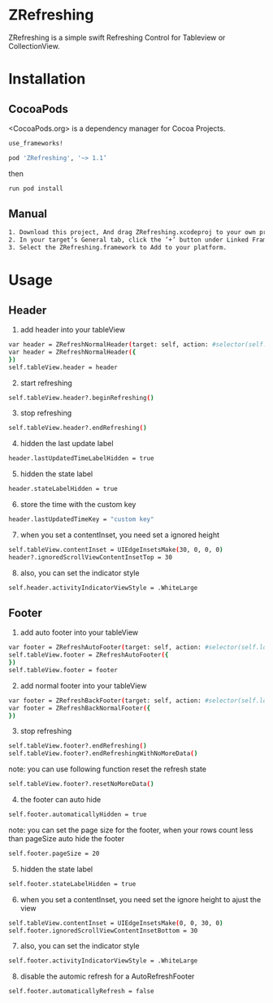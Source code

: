 # ZRefreshing

ZRefreshing is a simple swift Refreshing Control for Tableview or CollectionView.

# Installation
## CocoaPods
<CocoaPods.org> is a dependency manager for Cocoa Projects.
``` bash 
use_frameworks!

pod 'ZRefreshing', '~> 1.1’
``` 

then
``` bash 
run pod install 
```

## Manual

``` bash 
1. Download this project, And drag ZRefreshing.xcodeproj to your own project.
2. In your target’s General tab, click the ’+’ button under Linked Frameworks and Libraries.
3. Select the ZRefreshing.framework to Add to your platform. 
```

# Usage 
## Header

1. add header into your tableView
``` bash
var header = ZRefreshNormalHeader(target: self, action: #selector(self.loadData(_:)))
var header = ZRefreshNormalHeader({
})
self.tableView.header = header
```

2. start refreshing
``` bash
self.tableView.header?.beginRefreshing()
```
3. stop refreshing
``` bash
self.tableView.header?.endRefreshing()
```
4. hidden the last update label 
``` bash 
header.lastUpdatedTimeLabelHidden = true
```
5. hidden the state label 
``` bash
header.stateLabelHidden = true
```
6. store the time with the custom key 
``` bash
header.lastUpdatedTimeKey = "custom key"
```
7. when you set a contentInset, you need set a ignored height
``` bash
self.tableView.contentInset = UIEdgeInsetsMake(30, 0, 0, 0)
header?.ignoredScrollViewContentInsetTop = 30
```
8. also, you can set the indicator style
``` bash 
self.header.activityIndicatorViewStyle = .WhiteLarge
```

## Footer
 1. add auto footer into your tableView 
``` bash
var footer = ZRefreshAutoFooter(target: self, action: #selector(self.loadData(_:)))
self.tableView.footer = ZRefreshAutoFooter({
})
self.tableView.footer = footer
```
2. add normal footer into your tableView
``` bash
var footer = ZRefreshBackFooter(target: self, action: #selector(self.loadData(_:)))
var footer = ZRefreshBackNormalFooter({
})
```
3. stop refreshing
``` bash
self.tableView.footer?.endRefreshing()
self.tableView.footer?.endRefreshingWithNoMoreData()
```
note: you can use following function reset the refresh state
``` bash
self.tableView.footer?.resetNoMoreData()
```
4. the footer can auto hide
``` bash
self.footer.automaticallyHidden = true
```
note: you can set the page size for the footer, when your rows count less than pageSize auto hide the footer
``` bash
self.footer.pageSize = 20
```
5. hidden the state label 
``` bash
self.footer.stateLabelHidden = true
```
6. when you set a contentInset, you need set the ignore height to ajust the view
``` bash
self.tableView.contentInset = UIEdgeInsetsMake(0, 0, 30, 0)
self.footer.ignoredScrollViewContentInsetBottom = 30
```
7. also, you can set the indicator style
``` bash 
self.footer.activityIndicatorViewStyle = .WhiteLarge
```
8. disable the automic refresh for a AutoRefreshFooter
``` bash
self.footer.automaticallyRefresh = false
```



